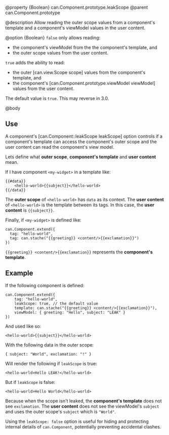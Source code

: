 @property {Boolean} can.Component.prototype.leakScope
@parent can.Component.prototype

@description Allow reading the outer scope values from a component's template and
a component's viewModel values in the user content.

@option {Boolean}  `false` only allows reading:
 
- the component's viewModel from the the component's template, and
- the outer scope values from the user content.

`true` adds the ability to read:

- the outer [can.view.Scope scope] values from the component's template, and
- the component's [can.Component.prototype.viewModel viewModel] values from the user content. 
 
The default value is `true`.  This may reverse in 3.0.

@body

## Use

A component's [can.Component::leakScope leakScope] option controls if a 
component's template can access the component's outer scope and the 
user content can read the component's view model.

Lets define what __outer scope__, __component's template__ and __user content__ mean.

If I have component `<my-widget>` in a template like:

```
{{#data}}
	<hello-world>{{subject}}</hello-world>
{{/data}}
```

The __outer scope__ of `<hello-world>` has `data` as its context.  The __user content__ of
`<hello-world>` is the template between its tags.  In this case, the __user content__
is `{{subject}}`.

Finally, if `<my-widget>` is defined like:

```
can.Component.extend({
  tag: "hello-world",
  tag: can.stache("{{greeting}} <content/>{{exclamation}}")
})
```

`{{greeting}} <content/>{{exclamation}}` represents the __component's template__.

## Example

If the following component is defined:

    can.Component.extend({
        tag: "hello-world",
        leakScope: true, // the default value
        template: can.stache("{{greeting}} <content/>{{exclamation}}"),
        viewModel: { greeting: "Hello", subject: "LEAK" }
    })

And used like so:

    <hello-world>{{subject}}</hello-world>

With the following data in the outer scope:

    { subject: "World", exclamation: "!" }

Will render the following if `leakScope` is true:

    <hello-world>Hello LEAK!</hello-world>

But if `leakScope` is false:

    <hello-world>Hello World</hello-world>

Because when the scope isn't leaked, the __component's template__ 
does not see `exclamation`. The __user content__ does not see the 
viewModel's `subject` and uses the outer scope's `subject` which is `"World"`.

Using the `leakScope: false` option is useful for hiding and protecting
internal details of `can.Component`, potentially preventing accidental
clashes.